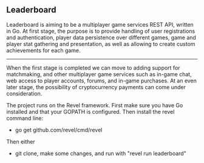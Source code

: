 Leaderboard
-----------

Leaderboard is aiming to be a multiplayer game services REST API, written in Go. 
At first stage, the purpose is to provide handling of user registrations and authentication,
player data persistence over different games, game and player stat gathering
and presentation, as well as allowing to create custom achievements for each 
game.

-----------

When the first stage is completed we can move to adding support for matchmaking,
and other multiplayer game services such as in-game chat, web access to player 
accounts, forums, and in-game purchases. At an even later stage, the possibility
of cryptocurrency payments can come under consideration.

The project runs on the Revel framework. First make sure you have Go installed
and that your GOPATH is configured. Then install the revel command line:
- go get github.com/revel/cmd/revel

Then either
- git clone, make some changes, and run with "revel run leaderboard"
